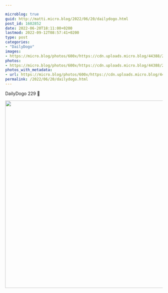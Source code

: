 ```yaml
---

microblog: true
guid: http://matti.micro.blog/2022/06/20/dailydogo.html
post_id: 1602852
date: 2022-06-20T18:11:00+0200
lastmod: 2022-09-12T08:57:41+0200
type: post
categories:
- "DailyDogo"
images:
- https://micro.blog/photos/600x/https://cdn.uploads.micro.blog/44388/2022/54e3b698d7.jpg
photos:
- https://micro.blog/photos/600x/https://cdn.uploads.micro.blog/44388/2022/54e3b698d7.jpg
photos_with_metadata:
- url: https://micro.blog/photos/600x/https://cdn.uploads.micro.blog/44388/2022/54e3b698d7.jpg
permalink: /2022/06/20/dailydogo.html
---
```

DailyDogo 229 🐶

<img src="/media/uploads/2022/54e3b698d7.jpg" width="600" height="600" alt="" />
